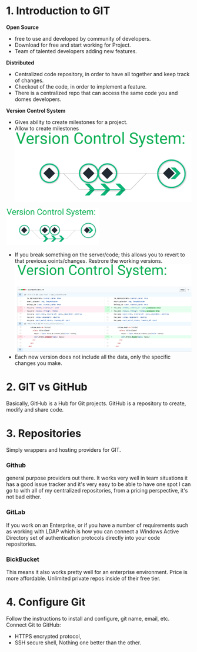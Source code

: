# 1. Introduction to GIT

**Open Source**
-	free to use and developed by community of developers. 
-	Download for free and start working for Project. 
-	Team of talented developers adding new features.

**Distributed**
-	Centralized code repository, in order to have all together and keep track of changes.
-	Checkout of the code, in order to implement a feature. 
-	There is a centralized repo that can access the same code you and domes developers.

**Version Control System**
-	Gives ability to create milestones for a project.
-	Allow to create milestones
![01_version_control_system.png](./images/01_version_control_system.png)
<img src=./images/01_version_control_system.png height="50%" width="50%">

-	If you break something on the server/code; this allows you to revert to that previous ooints/changes. Restrore the working versions.
![02_version_control_system.png](./images/02_version_control_system.png)
-	Each new version does not include all the data, only the specific changes you make.

# 2. GIT vs GitHub
Basically, GitHub is a Hub for Git projects.
GitHub is a repository to create, modify and share code.

# 3. Repositories
Simply wrappers and hosting providers for GIT. 
### Github
general purpose providers out there. It works very well in team situations it has a good issue tracker and it's very easy to be able to have one spot I can go to with all of my centralized repositories, from a pricing perspective, it's not bad either.
### GitLab
If you work on an Enterprise, or if you have a number of requirements such as working with LDAP which is how you can connect a Windows Active Directory set of authentication protocols directly into your code repositories. 
### BickBucket
This means it also works pretty well for an enterprise environment. Price is more affordable. Unlimited private repos inside of their free tier.

# 4. Configure Git
Follow the instructions to install and configure, git name, email, etc.
Connect Git to GitHub:
-	HTTPS encrypted protocol, 
-	SSH secure shell, 
Nothing one better than the other.
